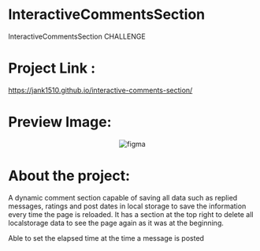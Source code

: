# InteractiveCommentsSection

InteractiveCommentsSection CHALLENGE

# Project Link :
https://jank1510.github.io/interactive-comments-section/

# Preview Image:
<p align='center'> 
  
  <img src="https://res.cloudinary.com/dz209s6jk/image/upload/q_auto,w_900/Screenshots/tvap3ws3p7tzqfrahbhu.jpg" alt="figma"/>

</p>

# About the project:

A dynamic comment section capable of saving all data such as replied messages, ratings and post dates in local storage to save the information every time the page is reloaded. It has a section at the top right to delete all localstorage data to see the page again as it was at the beginning.

Able to set the elapsed time at the time a message is posted
